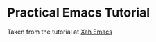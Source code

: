 # Practical Emacs Tutorial
Taken from the tutorial at <a href="http://ergoemacs.org/emacs/emacs.html">Xah Emacs</a>
